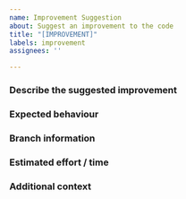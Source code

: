 ```yaml
---
name: Improvement Suggestion
about: Suggest an improvement to the code
title: "[IMPROVEMENT]"
labels: improvement
assignees: ''

---
```


### Describe the suggested improvement
<!-- A clear and concise description of what the improvement is. -->

### Expected behaviour
<!-- A clear and concise description of what you expected to happen. -->

### Branch information
<!-- What branch was the user on? -->

### Estimated effort / time
<!-- T-Shirt sizes (S/M/L/XL etc., hours if appropriate) -->

### Additional context
<!-- Add any other context about the problem here. -->
